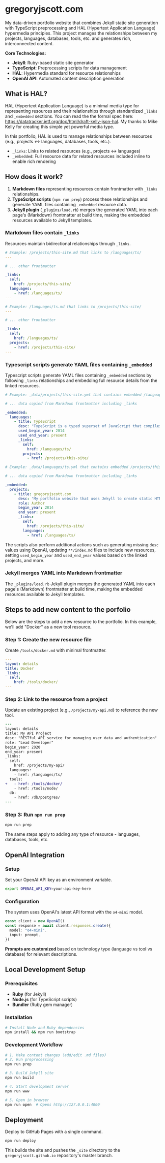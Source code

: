 # gregoryjscott.com

My data-driven portfolio website that combines Jekyll static site generation with TypeScript preprocessing and HAL (Hypertext Application Language) hypermedia principles. This project manages the relationships between my projects, languages, databases, tools, etc. and generates rich, interconnected content.

**Core Technologies:**
- **Jekyll**: Ruby-based static site generator
- **TypeScript**: Preprocessing scripts for data management
- **HAL**: Hypermedia standard for resource relationships
- **OpenAI API**: Automated content description generation

## What is HAL? 

HAL (Hypertext Application Language) is a minimal media type for representing resources and their relationships through standardized `_links` and `_embedded` sections. You can read the the formal spec here: https://datatracker.ietf.org/doc/html/draft-kelly-json-hal. My thanks to Mike Kelly for creating this simple yet powerful media type.

In this portfolio, HAL is used to manage relationships between resources (e.g., projects ↔ languages, databases, tools, etc.).

- `_links`: Links to related resources (e.g., projects ↔ languages)
- `_embedded`: Full resource data for related resources included inline to enable rich rendering

## How does it work?

1. **Markdown files** representing resources contain frontmatter with `_links` relationships.
2. **TypeScript scripts** (`npm run prep`) process these relationships and generate YAML files containing `_embedded` resource data.
3. **Jekyll plugin** (`_plugins/load.rb`) merges the generated YAML into each page's (Markdown) frontmatter at build time, making the embedded resources available to Jekyll templates.

### Markdown files contain `_links`

Resources maintain bidirectional relationships through `_links`.

```yaml
# Example: /projects/this-site.md that links to /languages/ts/
---

# ... other frontmatter

_links:
  self:
    href: /projects/this-site/
  languages:
    - href: /languages/ts/
---
```

```yaml
# Example: /languages/ts.md that links to /projects/this-site/
---

# ... other frontmatter

_links:
  self:
    href: /languages/ts/
  projects:
    - href: /projects/this-site/
---
```

### Typescript scripts generate YAML files containing `_embedded`

Typescript scripts generate YAML files containing `_embedded` sections by following `_links` relationships and embedding full resource details from the linked resources.

```yaml
# Example: _data/projects/this-site.yml that contains embedded /languages/ts/

# ... data copied from Markdown frontmatter including _links

_embedded:
  languages:
    - title: TypeScript
      desc: "TypeScript is a typed superset of JavaScript that compiles to plain JavaScript..."
      used_begin_year: 2014
      used_end_year: present
      _links:
        self:
          href: /languages/ts/
        projects:
          - href: /projects/this-site/
```

```yaml
# Example: _data/languages/ts.yml that contains embedded /projects/this-site/

# ... data copied from Markdown frontmatter including _links

_embedded:
  projects:
    - title: gregoryjscott.com
      desc: "My portfolio website that uses Jekyll to create static HTML pages using YAML..."
      role: Author
      begin_year: 2014
      end_year: present
      _links:
        self:
          href: /projects/this-site/
        languages:
          - href: /languages/ts/
```

The scripts also perform additional actions such as generating missing `desc` values using OpenAI, updating `**/index.md` files to include new resources, setting `used_begin_year` and `used_end_year` values based on the linked projects, and more.

### Jekyll merges YAML into Markdown frontmatter

The `_plugins/load.rb` Jekyll plugin merges the generated YAML into each page's (Markdown) frontmatter at build time, making the embedded resources available to Jekyll templates.

## Steps to add new content to the porfolio

Below are the steps to add a new resource to the portfolio. In this example, we'll add "Docker" as a new tool resource.

### Step 1: Create the new resource file

Create `/tools/docker.md` with minimal frontmatter.

```yaml
---
layout: details
title: Docker
_links:
  self:
    href: /tools/docker/
---
```

### Step 2: Link to the resource from a project

Update an existing project (e.g., `/projects/my-api.md`) to reference the new tool.

```diff
---
layout: details
title: My API Project
desc: "RESTful API service for managing user data and authentication"
role: "Lead Developer"
begin_year: 2020
end_year: present
_links:
  self:
    href: /projects/my-api/
  languages:
    - href: /languages/ts/
  tools:
+   - href: /tools/docker/
    - href: /tools/node/
  db:
    - href: /db/postgres/
---
```

### Step 3: Run `npm run prep`

```bash
npm run prep
```

The same steps apply to adding any type of resource - languages, databases, tools, etc.

## OpenAI Integration

### Setup

Set your OpenAI API key as an environment variable.

```bash
export OPENAI_API_KEY=your-api-key-here
```

### Configuration

The system uses OpenAI's latest API format with the `o4-mini` model.

```typescript
const client = new OpenAI()
const response = await client.responses.create({
  model: "o4-mini",
  input: prompt,
})
```

**Prompts are customized** based on technology type (language vs tool vs database) for relevant descriptions.

## Local Development Setup

### Prerequisites

- **Ruby** (for Jekyll)
- **Node.js** (for TypeScript scripts)
- **Bundler** (Ruby gem manager)

### Installation

```bash
# Install Node and Ruby dependencies
npm install && npm run bootstrap
```

### Development Workflow

```bash
# 1. Make content changes (add/edit .md files)
# 2. Run preprocessing
npm run prep

# 3. Build Jekyll site
npm run build

# 4. Start development server
npm run www

# 5. Open in browser
npm run open  # Opens http://127.0.0.1:4000
```

## Deployment

Deploy to GitHub Pages with a single command.

```bash
npm run deploy
```

This builds the site and pushes the `_site` directory to the `gregoryjscott.github.io` repository's master branch.
